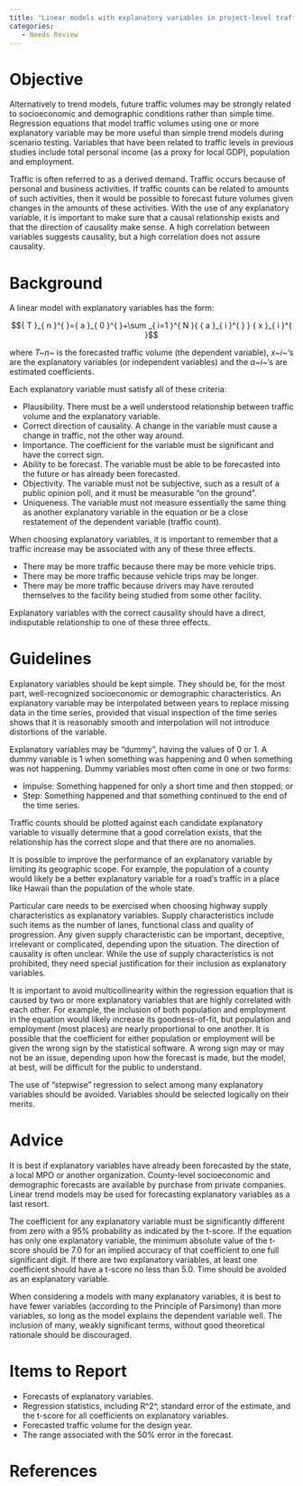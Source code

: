 ```yaml
---
title: "Linear models with explanatory variables in project-level traffic forecasting"
categories:
   - Needs Review
---
```


Objective
=========

Alternatively to trend models, future traffic volumes may be strongly related to socioeconomic and demographic conditions rather than simple time. Regression equations that model traffic volumes using one or more explanatory variable may be more useful than simple trend models during scenario testing. Variables that have been related to traffic levels in previous studies include total personal income (as a proxy for local GDP), population and employment.

Traffic is often referred to as a derived demand. Traffic occurs because of personal and business activities. If traffic counts can be related to amounts of such activities, then it would be possible to forecast future volumes given changes in the amounts of these activities. With the use of any explanatory variable, it is important to make sure that a causal relationship exists and that the direction of causality make sense. A high correlation between variables suggests causality, but a high correlation does not assure causality.

Background
==========

A linear model with explanatory variables has the form:

$${ T }_{ n }^{ }={ a }_{ 0 }^{ }+\sum _{ i=1 }^{ N }{ { a }_{ i }^{ } } { x }_{ i }^{ }$$

where *T~n~* is the forecasted traffic volume (the dependent variable), *x~i~*‘s are the explanatory variables (or independent variables) and the *a~i~*’s are estimated coefficients.

Each explanatory variable must satisfy all of these criteria:

-   Plausibility. There must be a well understood relationship between traffic volume and the explanatory variable.
-   Correct direction of causality. A change in the variable must cause a change in traffic, not the other way around.
-   Importance. The coefficient for the variable must be significant and have the correct sign.
-   Ability to be forecast. The variable must be able to be forecasted into the future or has already been forecasted.
-   Objectivity. The variable must not be subjective, such as a result of a public opinion poll, and it must be measurable “on the ground”.
-   Uniqueness. The variable must not measure essentially the same thing as another explanatory variable in the equation or be a close restatement of the dependent variable (traffic count).

When choosing explanatory variables, it is important to remember that a traffic increase may be associated with any of these three effects.

-   There may be more traffic because there may be more vehicle trips.
-   There may be more traffic because vehicle trips may be longer.
-   There may be more traffic because drivers may have rerouted themselves to the facility being studied from some other facility.

Explanatory variables with the correct causality should have a direct, indisputable relationship to one of these three effects.

Guidelines
==========

Explanatory variables should be kept simple. They should be, for the most part, well-recognized socioeconomic or demographic characteristics.
An explanatory variable may be interpolated between years to replace missing data in the time series, provided that visual inspection of the time series shows that it is reasonably smooth and interpolation will not introduce distortions of the variable.

Explanatory variables may be “dummy”, having the values of 0 or 1. A dummy variable is 1 when something was happening and 0 when something was not happening. Dummy variables most often come in one or two forms:

-   Impulse: Something happened for only a short time and then stopped; or
-   Step: Something happened and that something continued to the end of the time series.

Traffic counts should be plotted against each candidate explanatory variable to visually determine that a good correlation exists, that the relationship has the correct slope and that there are no anomalies.

It is possible to improve the performance of an explanatory variable by limiting its geographic scope. For example, the population of a county would likely be a better explanatory variable for a road’s traffic in a place like Hawaii than the population of the whole state.

Particular care needs to be exercised when choosing highway supply characteristics as explanatory variables. Supply characteristics include such items as the number of lanes, functional class and quality of progression. Any given supply characteristic can be important, deceptive, irrelevant or complicated, depending upon the situation. The direction of causality is often unclear. While the use of supply characteristics is not prohibited, they need special justification for their inclusion as explanatory variables.

It is important to avoid multicollinearity within the regression equation that is caused by two or more explanatory variables that are highly correlated with each other. For example, the inclusion of both population and employment in the equation would likely increase its goodness-of-fit, but population and employment (most places) are nearly proportional to one another. It is possible that the coefficient for either population or employment will be given the wrong sign by the statistical software. A wrong sign may or may not be an issue, depending upon how the forecast is made, but the model, at best, will be difficult for the public to understand.

The use of “stepwise” regression to select among many explanatory variables should be avoided. Variables should be selected logically on their merits.

Advice
======

It is best if explanatory variables have already been forecasted by the state, a local MPO or another organization. County-level socioeconomic and demographic forecasts are available by purchase from private companies. Linear trend models may be used for forecasting explanatory variables as a last resort.

The coefficient for any explanatory variable must be significantly different from zero with a 95% probability as indicated by the t-score. If the equation has only one explanatory variable, the minimum absolute value of the t-score should be 7.0 for an implied accuracy of that coefficient to one full significant digit. If there are two explanatory variables, at least one coefficient should have a t-score no less than 5.0.
Time should be avoided as an explanatory variable.

When considering a models with many explanatory variables, it is best to have fewer variables (according to the Principle of Parsimony) than more variables, so long as the model explains the dependent variable well. The inclusion of many, weakly significant terms, without good theoretical rationale should be discouraged.

Items to Report
===============

-   Forecasts of explanatory variables.
-   Regression statistics, including R^2^, standard error of the estimate, and the t-score for all coefficients on explanatory variables.
-   Forecasted traffic volume for the design year.
-   The range associated with the 50% error in the forecast.

References
==========

